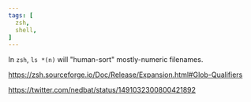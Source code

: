 ```yaml
---
tags: [
  zsh,
  shell,
]
---
```


In `zsh`, `ls *(n)` will "human-sort" mostly-numeric filenames.

https://zsh.sourceforge.io/Doc/Release/Expansion.html#Glob-Qualifiers

https://twitter.com/nedbat/status/1491032300800421892